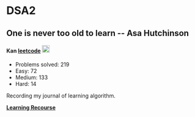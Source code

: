 # DSA2

## One is never too old to learn -- Asa Hutchinson

#### Kan  [leetcode](https://leetcode.cn/u/xukanwen/)  <img src="https://raw.githubusercontent.com/MartinHeinz/MartinHeinz/master/wave.gif" width="20px">

* Problems solved: 219
* Easy: 72
* Medium: 133
* Hard: 14
  
Recording my journal of learning algorithm. 

[**Learning Recourse**](https://labuladong.online/algo/essential-technique/array-two-pointers-summary-2/)
